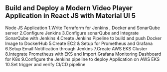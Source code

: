 ## Build and Deploy a Modern Video Player Application in React JS with Material UI 5
Node JS Application
1.Write Terraform for Jenkins , Docker and SonarQube server
2.Configure Jenkins
3.Configure sonarQube and Integrate SonarQube with Jenkins
4.Create Jenkins Pipeline to build and push Docker Image to DockerHub
5.Create EC2 & Setup for Prometheus and Grafana
6.Setup Email Notification through Jenkins
7.Create AWS EKS Cluster
8.Integrate Prometheus with EKS and Import Grafana Monitoring Dashboard for K8s
9.Configure the Jenkins pipeline to deploy Application on AWS EKS
10.Set trigger and verify CI/CD pipeline
